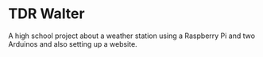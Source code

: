 # TDR Walter
A high school project about a weather station using a Raspberry Pi and two Arduinos and also setting up a website.
